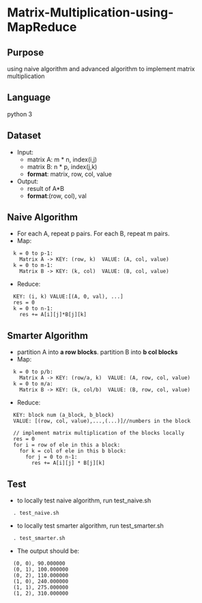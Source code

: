 # Matrix-Multiplication-using-MapReduce

## Purpose
using naive algorithm and advanced algorithm to implement matrix multiplication

## Language
python 3

## Dataset
* Input:
  * matrix A: m * n,   index(i,j)
  * matrix B: n * p,  index(j,k)
  * **format**: matrix, row, col, value
* Output:
  * result of A*B
  * **format**:(row, col), val

## Naive Algorithm
* For each A, repeat p pairs. For each B, repeat m pairs.
* Map:
```
  k = 0 to p-1:
    Matrix A -> KEY: (row, k)  VALUE: (A, col, value)
  k = 0 to m-1:
    Matrix B -> KEY: (k, col)  VALUE: (B, col, value)
```
* Reduce:
```
  KEY: (i, k) VALUE:[(A, 0, val), ...]
  res = 0
  k = 0 to n-1:
    res += A[i][j]*B[j][k]
```
## Smarter Algorithm
* partition A into **a row blocks**. partition B into **b col blocks**
* Map:
```
  k = 0 to p/b:
    Matrix A -> KEY: (row/a, k)  VALUE: (A, row, col, value)
  k = 0 to m/a:
    Matrix B -> KEY: (k, col/b)  VALUE: (B, row, col, value)
```
* Reduce:
```
  KEY: block num (a_block, b_block)
  VALUE: [(row, col, value),...,(...)]//numbers in the block

  // implement matrix multiplication of the blocks locally
  res = 0
  for i = row of ele in this a block:
    for k = col of ele in this b block:
      for j = 0 to n-1:
        res += A[i][j] * B[j][k]
```
## Test
* to locally test naive algorithm, run test_naive.sh
```
  . test_naive.sh
```
* to locally test smarter algorithm, run test_smarter.sh
```
  . test_smarter.sh
```
* The output should be:
```
  (0, 0), 90.000000
  (0, 1), 100.000000
  (0, 2), 110.000000
  (1, 0), 240.000000
  (1, 1), 275.000000
  (1, 2), 310.000000
```



